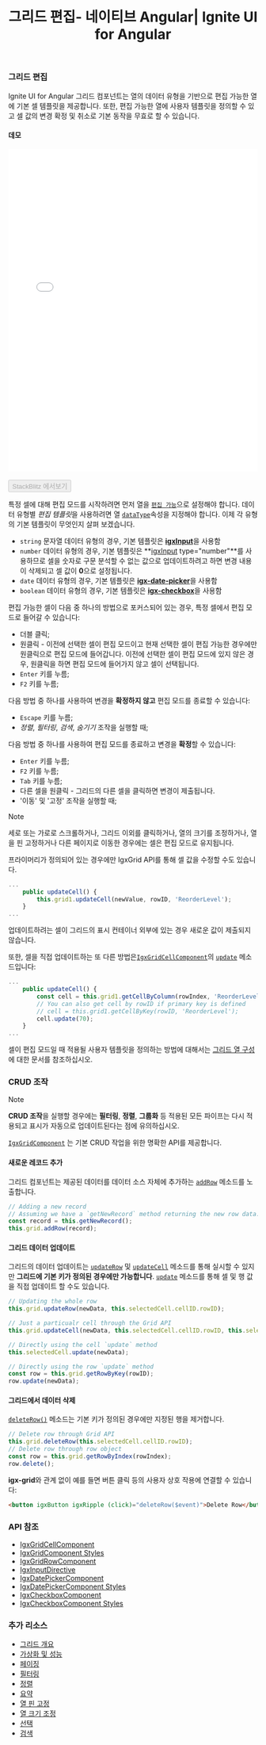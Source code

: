 ﻿---
title: 그리드 편집- 네이티브 Angular| Ignite UI for Angular
_description: Ignite UI for Angular 데이터 그리드 컨트롤은 열의 데이터 유형을 기반으로 하는 편집 가능한 열의 기본 셀 템플릿을 제공합니다.
_keywords: Ignite UI for Angular, UI 컨트롤, Angular 위젯, 웹 위젯, UI 위젯, Angular, 네이티브 Angular 컴포넌트 세트, 네이티브 Angular 컨트롤, 네이티브 Angular 컴포넌트 라이브러리, 네이티브 Angular 컴포넌트, Angular 그리드, Angular 데이터 그리드 컴포넌트, Angular 데이터 그리드 컨트롤, Angular 그리드 컴포넌트, Angular 그리드 컨트롤, Angular 고성능 그리드, 셀 편집
_language: kr
---

### 그리드 편집

Ignite UI for Angular 그리드 컴포넌트는 열의 데이터 유형을 기반으로 편집 가능한 열에 기본 셀 템플릿을 제공합니다. 또한, 편집 가능한 열에 사용자 템플릿을 정의할 수 있고 셀 값의 변경 확정 및 취소로 기본 동작을 무효로 할 수 있습니다.

#### 데모

<div class="sample-container loading" style="height:650px">
    <iframe id="grid-editing-sample-iframe" src='{environment:demosBaseUrl}/grid-editing' width="100%" height="100%" seamless frameBorder="0" onload="onSampleIframeContentLoaded(this);"></iframe>
</div>
<br/>
<div>
<button data-localize="stackblitz" disabled class="stackblitz-btn" data-iframe-id="grid-editing-sample-iframe" data-demos-base-url="{environment:demosBaseUrl}">StackBlitz 에서보기</button>
</div>
<div class="divider--half"></div>

특정 셀에 대해 편집 모드를 시작하려면 먼저 열을 [`편집 가능`]({environment:angularApiUrl}/classes/igxcolumncomponent.html#editable)으로 설정해야 합니다. 데이터 유형별 *편집 템플릿*을 사용하려면 열 [`dataType`]({environment:angularApiUrl}/classes/igxcolumncomponent.html#datatype)속성을 지정해야 합니다. 이제 각 유형의 기본 템플릿이 무엇인지 살펴 보겠습니다.

 - `string` 문자열 데이터 유형의 경우, 기본 템플릿은 [**igxInput**]({environment:angularApiUrl}/classes/igxinputdirective.html)을 사용함
 - `number` 데이터 유형의 경우, 기본 템플릿은 **[igxInput]({environment:angularApiUrl}/classes/igxinputdirective.html) type="number"**를 사용하므로 셀을 숫자로 구문 분석할 수 없는 값으로 업데이트하려고 하면 변경 내용이 삭제되고 셀 값이 **0**으로 설정됩니다.
 - `date` 데이터 유형의 경우, 기본 템플릿은 [**igx-date-picker**]({environment:angularApiUrl}/classes/igxdatepickercomponent.html)을 사용함
 - `boolean` 데이터 유형의 경우, 기본 템플릿은 [**igx-checkbox**]({environment:angularApiUrl}/classes/igxcheckboxcomponent.html)을 사용함

편집 가능한 셀이 다음 중 하나의 방법으로 포커스되어 있는 경우, 특정 셀에서 편집 모드로 들어갈 수 있습니다:
 - 더블 클릭;
 - 원클릭 - 이전에 선택한 셀이 편집 모드이고 현재 선택한 셀이 편집 가능한 경우에만 원클릭으로 편집 모드에 들어갑니다. 이전에 선택한 셀이 편집 모드에 있지 않은 경우, 원클릭을 하면 편집 모드에 들어가지 않고 셀이 선택됩니다.
 - `Enter` 키를 누름;
 - `F2` 키를 누름;

다음 방법 중 하나를 사용하여 변경을 **확정하지 않고** 편집 모드를 종료할 수 있습니다:
 - `Escape` 키를 누름;
 - *정렬*, *필터링*, *검색*, *숨기기* 조작을 실행할 때;

다음 방법 중 하나를 사용하여 편집 모드를 종료하고 변경을 **확정**할 수 있습니다:
 - `Enter` 키를 누름;
 - `F2` 키를 누름;
 - `Tab` 키를 누름;
 - 다른 셀을 원클릭 - 그리드의 다른 셀을 클릭하면 변경이 제출됩니다.
 - '이동' 및 '고정' 조작을 실행할 때;

> [!NOTE]
> 세로 또는 가로로 스크롤하거나, 그리드 이외를 클릭하거나, 열의 크기를 조정하거나, 열을 핀 고정하거나 다른 페이지로 이동한 경우에는 셀은 편집 모드로 유지됩니다.

프라이머리가 정의되어 있는 경우에만 IgxGrid API를 통해 셀 값을 수정할 수도 있습니다.

```typescript
...
    public updateCell() {
        this.grid1.updateCell(newValue, rowID, 'ReorderLevel');
    }
...
```
업데이트하려는 셀이 그리드의 표시 컨테이너 외부에 있는 경우 새로운 값이 제출되지 않습니다.

또한, 셀을 직접 업데이트하는 또 다른 방법은[`IgxGridCellComponent`]({environment:angularApiUrl}/classes/igxgridcellcomponent.html)의 [`update`]({environment:angularApiUrl}/classes/igxgridcellcomponent.html#update) 메소드입니다:

```typescript
...
    public updateCell() {
        const cell = this.grid1.getCellByColumn(rowIndex, 'ReorderLevel');
        // You can also get cell by rowID if primary key is defined
        // cell = this.grid1.getCellByKey(rowID, 'ReorderLevel');
        cell.update(70);
    }
...
```
셀이 편집 모드일 때 적용될 사용자 템플릿을 정의하는 방법에 대해서는 [그리드 열 구성](grid.md#columns-configuration)에 대한 문서를 참조하십시오.

### CRUD 조작

> [!NOTE]
> **CRUD 조작**을 실행할 경우에는 **필터링**, **정렬**, **그룹화** 등 적용된 모든 파이프는 다시 적용되고 표시가 자동으로 업데이트된다는 점에 유의하십시오.

[`IgxGridComponent`]({environment:angularApiUrl}/classes/igxgridcomponent.html) 는 기본 CRUD 작업을 위한 명확한 API를 제공합니다.

#### 새로운 레코드 추가

그리드 컴포넌트는 제공된 데이터를 데이터 소스 자체에 추가하는 [`addRow`]({environment:angularApiUrl}/classes/igxgridcomponent.html#addrow) 메소드를 노출합니다.

```typescript
// Adding a new record
// Assuming we have a `getNewRecord` method returning the new row data.
const record = this.getNewRecord();
this.grid.addRow(record);
```

#### 그리드 데이터 업데이트

그리드의 데이터 업데이트는 [`updateRow`]({environment:angularApiUrl}/classes/igxgridcomponent.html#updaterow) 및 [`updateCell`]({environment:angularApiUrl}/classes/igxgridcomponent.html#updatecell) 메소드를 통해 실시할 수 있지만 **그리드에 기본 키가 정의된 경우에만 가능합니다**. [`update`]({environment:angularApiUrl}/classes/igxgridcellcomponent.html#update) 메소드를 통해 셀 및 행 값을 직접 업데이트 할 수도 있습니다.

```typescript
// Updating the whole row
this.grid.updateRow(newData, this.selectedCell.cellID.rowID);

// Just a particualr cell through the Grid API
this.grid.updateCell(newData, this.selectedCell.cellID.rowID, this.selectedCell.column.field);

// Directly using the cell `update` method
this.selectedCell.update(newData);

// Directly using the row `update` method
const row = this.grid.getRowByKey(rowID);
row.update(newData);
```

#### 그리드에서 데이터 삭제

[`deleteRow()`]({environment:angularApiUrl}/classes/igxgridcomponent.html#deleterow) 메소드는 기본 키가 정의된 경우에만 지정된 행을 제거합니다.

```typescript
// Delete row through Grid API
this.grid.deleteRow(this.selectedCell.cellID.rowID);
// Delete row through row object
const row = this.grid.getRowByIndex(rowIndex);
row.delete();
```
**igx-grid**와 관계 없이 예를 들면 버튼 클릭 등의 사용자 상호 작용에 연결할 수 있습니다:
```html
<button igxButton igxRipple (click)="deleteRow($event)">Delete Row</button>
```

<div class="divider--half"></div>

### API 참조
* [IgxGridCellComponent]({environment:angularApiUrl}/classes/igxgridcellcomponent.html)
* [IgxGridComponent Styles]({environment:sassApiUrl}/index.html#function-igx-grid-theme)
* [IgxGridRowComponent]({environment:angularApiUrl}/classes/igxgridrowcomponent.html)
* [IgxInputDirective]({environment:angularApiUrl}/classes/igxinputdirective.html)
* [IgxDatePickerComponent]({environment:angularApiUrl}/classes/igxdatepickercomponent.html)
* [IgxDatePickerComponent Styles]({environment:sassApiUrl}/index.html#function-igx-date-picker-theme)
* [IgxCheckboxComponent]({environment:angularApiUrl}/classes/igxcheckboxcomponent.html)
* [IgxCheckboxComponent Styles]({environment:sassApiUrl}/index.html#function-igx-checkbox-theme) 


### 추가 리소스
<div class="divider--half"></div>

* [그리드 개요](grid.md)
* [가상화 및 성능](grid_virtualization.md)
* [페이징](grid_paging.md)
* [필터링](grid_filtering.md)
* [정렬](grid_sorting.md)
* [요약](grid_summaries.md)
* [열 핀 고정](grid_column_pinning.md)
* [열 크기 조정](grid_column_resizing.md)
* [선택](grid_selection.md)
* [검색](grid_search.md)
